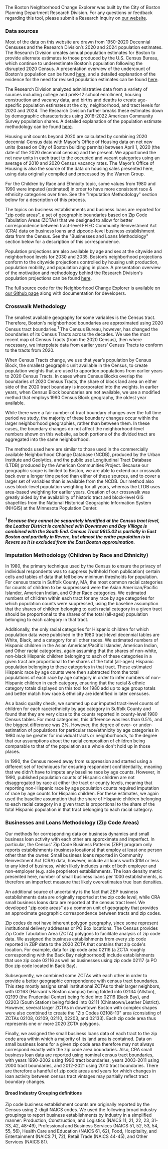 The Boston Neighborhood Change Explorer was built by the City of Boston Planning Department Research Division. For any questions or feedback regarding this tool, please submit a Research Inquiry on [our website](https://www.bostonplans.org/research/).

### Data sources

Most of the data on this website are drawn from 1950-2020 Decennial Censuses and the Research Division’s 2020 and 2024 population estimates. The Research Division creates annual population estimates for Boston to provide alternate estimates to those produced by the U.S. Census Bureau, which continue to underestimate Boston’s population following the disrupted 2020 Census. A presentation overview of the undercount of Boston's population can be found [here](https://www.bostonplans.org/documents/research-other/undercount-of-boston-s-population-presentation), and a detailed explanation of the evidence for the need for revised population estimates can be found [here](https://www.bostonplans.org/documents/research-other/rationale-for-creating-alternatives-to-census-esti).

The Research Division analyzed administrative data from a variety of sources including college and preK-12 school enrollment, housing construction and vacancy data, and births and deaths to create age-specific population estimates at the city, neighborhood, and tract levels for 2020 and 2024. The Research Division further breaks these estimates down by demographic characteristics using 2018-2022 American Community Survey population shares. A detailed explanation of the population estimate methodology can be found [here](https://www.bostonplans.org/documents/research-other/summary-population-adjustment-and-projection-metho).

Housing unit counts beyond 2020 are calculated by combining 2020 decennial Census data with Mayor's Office of Housing data on net new units (based on City of Boston building permits) between April 1, 2020 (the date of the 2020 decennial census) and the present. We apportioned the net new units in each tract to the occupied and vacant categories using an average of 2010 and 2020 Census vacancy rates. The Mayor’s Office of Housing is also the source of the data on housing sales presented here, using data originally compiled and processed by the Warren Group.

For the Children by Race and Ethnicity topic, some values from 1980 and 1990 were imputed (estimated) in order to have more consistent race & ethnicity categories over time. See the "Imputation Methodology" section below for a description of this process.

The topics on business establishments and business loans are reported for "zip code areas", a set of geographic boundaries based on Zip Code Tabulation Areas (ZCTAs) that we designed to allow for better correspondence between tract-level FFIEC Community Reinvestment Act (CRA) data on business loans and zipcode-level business establishment data from the Census. See the "Businesses and Loans Methodology" section below for a description of this correspondence.

Population projections are also available by age and sex at the citywide and neighborhood levels for 2030 and 2035. Boston’s neighborhood projections conform to the citywide projections controlled by housing unit production, population mobility, and population aging in place. A presentation overview of the motivation and methodology behind the Research Division's population projections can be found [here](https://www.bostonplans.org/getattachment/67a636f4-0de7-44dd-a2f5-dc302cd9bc9e).

The full source code for the Neighborhood Change Explorer is available on [our Github page](https://github.com/bpda-research-division/neighborhood-change) along with documentation for developers.

### Crosswalk Methodology 

The smallest available geography for some variables is the Census tract. Therefore, Boston's neighborhood boundaries are approximated using 2020 Census tract boundaries.<sup>1</sup> The Census Bureau, however, has changed the boundaries of its Census Tracts across the decades. We use the most recent map of Census Tracts (from the 2020 Census), then where necessary, we interpolate data from earlier years’ Census Tracts to conform to the tracts from 2020.

When Census Tracts change, we use that year’s population by Census Block, the smallest geographic unit available in the Census, to create population weights that are used to apportion populations from earlier years to 2020 Census Tracts. In cases where Census Blocks overlap the boundaries of 2020 Census Tracts, the share of block land area on either side of the 2020 tract boundary is incorporated into the weights. In earlier years, when Census Block boundaries are not available, we use a modified method that employs 1990 Census Block geography, the oldest year available.

While there were a fair number of tract boundary changes over the full time period we study, the majority of these boundary changes occur within the larger neighborhood geographies, rather than between them. In these cases, the boundary changes do not affect the neighborhood-level numbers shown on this website, as both portions of the divided tract are aggregated into the same neighborhood.

The methods used here are similar to those used in the commercially available Neighborhood Change Database (NCDB), produced by the Urban Institute and Geolytics, and the public use Longitudinal Tract Database (LTDB) produced by the American Communities Project. Because our geographic scope is limited to Boston, we are able to extend our crosswalk back over a longer time period than either of these sources, and to cover a larger set of variables than is available from the NCDB. Our method also uses block-level population weighting for all years, whereas the LTDB uses area-based weighting for earlier years. Creation of our crosswalk was greatly aided by the availability of historic tract and block-level GIS shapefiles from the National Historical Geographic Information System (NHGIS) at the Minnesota Population Center.

##### <sup>1</sup> Because they cannot be separately identified at the Census tract level, the Leather District is combined with Downtown and Bay Village is combined with the South End. Census Tract 9815.02 is partially in East Boston and partially in Revere, but almost the entire population is in Revere so it is excluded from the East Boston approximation.

### Imputation Methodology (Children by Race and Ethnicity)

In 1980, the primary technique used by the Census to ensure the privacy of individual respondents was to suppress (withhold from publication) certain cells and tables of data that fell below minimum thresholds for population. For census tracts in Suffolk County, MA, the most common racial categories for counts of children to be suppresssed were the Asian American/Pacific Islander, American Indian, and Other Race categories. We estimated numbers of children within each tract for any race by age categories for which population counts were suppressed, using the baseline assumption that the shares of children belonging to each racial category in a given tract should be proportional to the shares of the total (all-ages) population belonging to each category in that tract.

Additionally, the only racial categories for Hispanic children for which population data were published in the 1980 tract-level decennial tables are White, Black, and a category for all other races. We estimated numbers of Hispanic children in the Asian American/Pacific Islander, American Indian, and Other racial categories, again assuming that the shares of non-white, non-black Hispanic children belonging to each of these categories in a given tract are proportional to the shares of the total (all-ages) Hispanic population belonging to these categories in that tract. These estimated Hispanic race by age counts were then subtracted from the total populations of each race by age category in order to infer numbers of non-Hispanic children in each category, ensuring that the racial & ethnic category totals displayed on this tool for 1980 add up to age group totals and better match how race & ethnicity are identified in later censuses.

As a basic quality check, we summed up our imputed tract-level counts of children for each race/ethnicity by age category in Suffolk County and found that they are very close to the counts reported in county-level 1980 Census tables. For most categories, this difference was less than 0.5%, and the biggest difference was 2%. However, the degree of over- or under-estimation of populations for particular race/ethnicity by age categories in 1980 may be greater for individual tracts or neighborhoods, to the degree that our assumptions about the racial composition of children being comparable to that of the population as a whole don't hold up in those places. 

In 1990, the Census moved away from suppression and started using a different set of techniques for ensuring respondent confidentiality, meaning that we didn't have to impute any baseline race by age counts. However, in 1990, published population counts of Hispanic children are not disaggregated by race at either the tract or county levels, meaning that reporting non-Hispanic race by age population counts required imputation of race by age counts for Hispanic children. For these estimates, we again used the baseline assumption that the share of Hispanic children belonging to each racial category in a given tract is proportional to the share of the total Hispanic population in that tract belonging to each racial category. 

### Businesses and Loans Methodology (Zip Code Areas)

Our methods for corresponding data on business dynamics and small business loan activity with each other are approximate and imperfect. In particular, the Census' Zip Code Business Patterns (ZBP) program only reports establishments (business locations) that employ at least one person other than the owner. Small business loans reported in Community Reinvestment Act (CRA) data, however, include all loans worth $1M or less to any kind of business, which likely includes a mix of both employer and non-employer (e.g. sole proprietor) establishments. The loan density metric presented here, number of small business loans per 1000 establishments, is therefore an imperfect measure that likely overestimates true loan densities. 

An additional source of uncertainty is the fact that ZBP business establishments data are originally reported at the zip code level, while CRA small business loans data are reported at the census tract level. We developed "zip code areas" as a common unit of geography that provides an approximate geographic correspondence between tracts and zip codes.

Zip codes do not have inherent polygon geography, since some represent institutional delivery addresses or PO Box locations. The Census provides Zip Code Tabulation Area (ZCTA) polygons to facilitate analysis of zip code data. We assigned the business establishments from every zip code reported in ZBP data to the 2020 ZCTA that contains that zip code's location. For example, data for zip code area 02116 (a ZCTA roughly corresponding with the Back Bay neighborhood) include establishments that use zip code 02116 as well as businesses using zip code 02117 (a PO Box zip code located in Back Bay). 

Subsequently, we combined some ZCTAs with each other in order to provide a better geographic correpondence with census tract boundaries. This step mostly assigns small institutional ZCTAs to their larger neighbors, with 02163 (Harvard's Boston campus) being folded into 02134 (Allston), 02199 (the Prudential Center) being folded into 02116 (Back Bay), and 02203 (South Station) being folded into 02111 (Chinatown/Leather District). However, several larger ZCTAs in downtown Boston with complex shapes were also combined to create the "Zip Codes 02108-10" area (consisting of ZCTAs 02108, 02109, 02110, 02203, and 02133). Each zip code area thus represents one or more 2020 ZCTA polygons.

Finally, we assigned the small business loans data of each tract to the zip code area within which a majority of its land area is contained. Data on small business loans for a given zip code area therefore may not always correspond exactly with the zip code area boundaries. Also, CRA small business loan data are reported using nominal census tract boundaries, with years 1990-2002 using 1990 tract boundaries, years 2003-2011 using 2000 tract boundaries, and 2012-2021 using 2010 tract boundaries. There are therefore a handful of zip code areas and years for which changes in loan activity between census tract vintages may partially reflect tract boundary changes.

#### Broad Industry Grouping definitions

Zip code business establishment counts are originally reported by the Census using 2-digit NAICS codes. We used the following broad industry groupings to report business establishments by industry in a simplified manner: Production, Construction, and Logistics (NAICS 11, 21, 22, 23, 31-33, 42, 48-49), Professional and Business Services (NAICS 51, 52, 53, 54, 55, 56), Health Care and Education (NAICS 61, 62), Food, Hospitality, and Entertainment (NAICS 71, 72), Retail Trade (NAICS 44-45), and Other Services (NAICS 81).